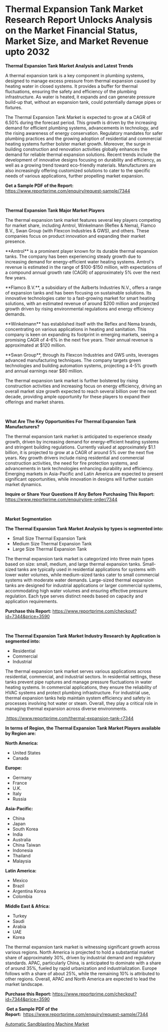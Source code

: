 <p><h1>Thermal Expansion Tank Market Research Report Unlocks Analysis on the Market Financial Status, Market Size, and Market Revenue upto 2032</h1></p><p><strong>Thermal Expansion Tank Market Analysis and Latest Trends</strong></p>
<p><p>A thermal expansion tank is a key component in plumbing systems, designed to manage excess pressure from thermal expansion caused by heating water in closed systems. It provides a buffer for thermal fluctuations, ensuring the safety and efficiency of the plumbing infrastructure. As water is heated, it expands and can generate pressure build-up that, without an expansion tank, could potentially damage pipes or fixtures.</p><p>The Thermal Expansion Tank Market is expected to grow at a CAGR of 6.50% during the forecast period. This growth is driven by the increasing demand for efficient plumbing systems, advancements in technology, and the rising awareness of energy conservation. Regulatory mandates for safer plumbing practices and the growing adoption of residential and commercial heating systems further bolster market growth. Moreover, the surge in building construction and renovation activities globally enhances the demand for reliable thermal expansion solutions. Recent trends include the development of innovative designs focusing on durability and efficiency, as well as a growing trend toward eco-friendly materials. Manufacturers are also increasingly offering customized solutions to cater to the specific needs of various applications, further propelling market expansion.</p></p>
<p><strong>Get a Sample PDF of the Report:&nbsp;</strong> <a href="https://www.reportprime.com/enquiry/request-sample/7344?utm_campaign=2201&utm_medium=2&utm_source=Github&utm_content=ia&utm_term=19032025&utm_id=thermal-expansion-tank">https://www.reportprime.com/enquiry/request-sample/7344</a></p>
<p>&nbsp;</p>
<p><strong>Thermal Expansion Tank Major Market Players</strong></p>
<p><p>The thermal expansion tank market features several key players competing for market share, including Amtrol, Winkelmann (Reflex & Nema), Flamco B.V., Swan Group (with Flexcon Industries & GWS), and others. These companies focus on product innovation and expanding their market presence.</p><p>**Amtrol** is a prominent player known for its durable thermal expansion tanks. The company has been experiencing steady growth due to increasing demand for energy-efficient water heating systems. Amtrol's revenue is estimated in the range of $100-$150 million, with expectations of a compound annual growth rate (CAGR) of approximately 5% over the next few years.</p><p>**Flamco B.V.**, a subsidiary of the Aalberts Industries N.V., offers a range of expansion tanks and has been focusing on sustainable solutions. Its innovative technologies cater to a fast-growing market for smart heating solutions, with an estimated revenue of around $200 million and projected growth driven by rising environmental regulations and energy efficiency demands.</p><p>**Winkelmann** has established itself with the Reflex and Nema brands, concentrating on various applications in heating and sanitation. This company is keen on expanding its footprint in emerging markets, seeing a promising CAGR of 4-6% in the next five years. Their annual revenue is approximated at $120 million.</p><p>**Swan Group**, through its Flexcon Industries and GWS units, leverages advanced manufacturing techniques. The company targets green technologies and building automation systems, projecting a 4-5% growth and annual earnings near $80 million.</p><p>The thermal expansion tank market is further bolstered by rising construction activities and increasing focus on energy efficiency, driving an overall market size growth expected to reach several billion over the next decade, providing ample opportunity for these players to expand their offerings and market shares.</p></p>
<p>&nbsp;</p>
<p><strong>What Are The Key Opportunities For Thermal Expansion Tank Manufacturers?</strong></p>
<p><p>The thermal expansion tank market is anticipated to experience steady growth, driven by increasing demand for energy-efficient heating systems and stringent building regulations. Currently valued at approximately $1.1 billion, it is projected to grow at a CAGR of around 5% over the next five years. Key growth drivers include rising residential and commercial construction activities, the need for fire protection systems, and advancements in tank technologies enhancing durability and efficiency. Emerging markets in Asia-Pacific and Latin America are expected to present significant opportunities, while innovation in designs will further sustain market dynamics.</p></p>
<p><strong>Inquire or Share Your Questions If Any Before Purchasing This Report:</strong> <a href="https://www.reportprime.com/enquiry/pre-order/7344?utm_campaign=2201&utm_medium=2&utm_source=Github&utm_content=ia&utm_term=19032025&utm_id=thermal-expansion-tank">https://www.reportprime.com/enquiry/pre-order/7344</a></p>
<p>&nbsp;</p>
<p><strong>Market Segmentation</strong></p>
<p><strong>The Thermal Expansion Tank Market Analysis by types is segmented into:</strong></p>
<p><ul><li>Small Size Thermal Expansion Tank</li><li>Medium Size Thermal Expansion Tank</li><li>Large Size Thermal Expansion Tank</li></ul></p>
<p><p>The thermal expansion tank market is categorized into three main types based on size: small, medium, and large thermal expansion tanks. Small-sized tanks are typically used in residential applications for systems with lower water volumes, while medium-sized tanks cater to small commercial systems with moderate water demands. Large-sized thermal expansion tanks are designed for industrial applications or larger commercial systems, accommodating high water volumes and ensuring effective pressure regulation. Each type serves distinct needs based on capacity and application requirements.</p></p>
<p><strong>Purchase this Report:&nbsp;</strong><a href="https://www.reportprime.com/checkout?id=7344&price=3590&utm_campaign=2201&utm_medium=2&utm_source=Github&utm_content=ia&utm_term=19032025&utm_id=thermal-expansion-tank">https://www.reportprime.com/checkout?id=7344&price=3590</a></p>
<p>&nbsp;</p>
<p><strong>The Thermal Expansion Tank Market Industry Research by Application is segmented into:</strong></p>
<p><ul><li>Residential</li><li>Commercial</li><li>Industrial</li></ul></p>
<p><p>The thermal expansion tank market serves various applications across residential, commercial, and industrial sectors. In residential settings, these tanks prevent pipe ruptures and manage pressure fluctuations in water heating systems. In commercial applications, they ensure the reliability of HVAC systems and protect plumbing infrastructure. For industrial use, thermal expansion tanks help maintain system efficiency and safety in processes involving hot water or steam. Overall, they play a critical role in managing thermal expansion across diverse environments.</p></p>
<p><a href="https://www.reportprime.com/thermal-expansion-tank-r7344?utm_campaign=2201&utm_medium=2&utm_source=Github&utm_content=ia&utm_term=19032025&utm_id=thermal-expansion-tank">&nbsp;https://www.reportprime.com/thermal-expansion-tank-r7344</a></p>
<p><strong>In terms of Region, the Thermal Expansion Tank Market Players available by Region are:</strong></p>
<p>
    <p> <strong> North America: </strong>
        <ul>
            <li>United States</li>
            <li>Canada</li>
        </ul>
        </p> 
    <p> <strong> Europe: </strong>
        <ul>
            <li>Germany</li>
            <li>France</li>
            <li>U.K.</li>
            <li>Italy</li>
            <li>Russia</li>
        </ul>
        </p> 
    <p> <strong> Asia-Pacific: </strong>
        <ul>
            <li>China</li>
            <li>Japan</li>
            <li>South Korea</li>
            <li>India</li>
            <li>Australia</li>
            <li>China Taiwan</li>
            <li>Indonesia</li>
            <li>Thailand</li>
            <li>Malaysia</li>
        </ul>
        </p> 
    <p> <strong> Latin America: </strong>
        <ul>
            <li>Mexico</li>
            <li>Brazil</li>
            <li>Argentina Korea</li>
            <li>Colombia</li>
        </ul>
        </p> 
    <p> <strong> Middle East & Africa: </strong>
        <ul>
            <li>Turkey</li>
            <li>Saudi</li>
            <li>Arabia</li>
            <li>UAE</li>
            <li>Korea</li>
        </ul>
    </p>
    </p>
<p><p>The thermal expansion tank market is witnessing significant growth across various regions. North America is projected to hold a substantial market share of approximately 30%, driven by industrial demand and regulatory standards. APAC, particularly China, is anticipated to dominate with a share of around 35%, fueled by rapid urbanization and industrialization. Europe follows with a share of about 25%, while the remaining 10% is attributed to other regions. Overall, APAC and North America are expected to lead the market landscape.</p></p>
<p><strong>Purchase this Report: </strong><a href="https://www.reportprime.com/checkout?id=7344&price=3590&utm_campaign=2201&utm_medium=2&utm_source=Github&utm_content=ia&utm_term=19032025&utm_id=thermal-expansion-tank">https://www.reportprime.com/checkout?id=7344&price=3590</a></p>
<p>&nbsp;<strong>Get a Sample PDF of the Report:&nbsp;&nbsp;</strong><a href="https://www.reportprime.com/enquiry/request-sample/7344?utm_campaign=2201&utm_medium=2&utm_source=Github&utm_content=ia&utm_term=19032025&utm_id=thermal-expansion-tank">https://www.reportprime.com/enquiry/request-sample/7344</a></p>
<p><strong></strong></p>
<p><p><a href="https://github.com/handyiongikg/Market-Research-Report-List-1/blob/main/automatic-sandblasting-machine-market.md?utm_campaign=2201&utm_medium=2&utm_source=Github&utm_content=ia&utm_term=19032025&utm_id=thermal-expansion-tank">Automatic Sandblasting Machine Market</a></p></p>